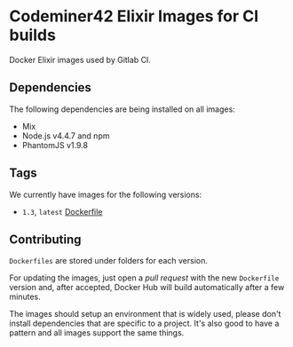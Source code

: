 # Codeminer42 Elixir Images for CI builds

Docker Elixir images used by Gitlab CI.

## Dependencies

The following dependencies are being installed on all images:

* Mix
* Node.js v4.4.7 and npm
* PhantomJS v1.9.8

## Tags

We currently have images for the following versions:

- `1.3`, `latest` [Dockerfile](https://github.com/Codeminer42/docker-ci-elixir/blob/master/1.3/Dockerfile)

## Contributing

`Dockerfiles` are stored under folders for each version.

For updating the images, just open a _pull request_ with
the new `Dockerfile` version and, after accepted, Docker
Hub will build automatically after a few minutes.

The images should setup an environment that is widely used,
please don't install dependencies that are specific to a
project. It's also good to have a pattern and all images
support the same things.
